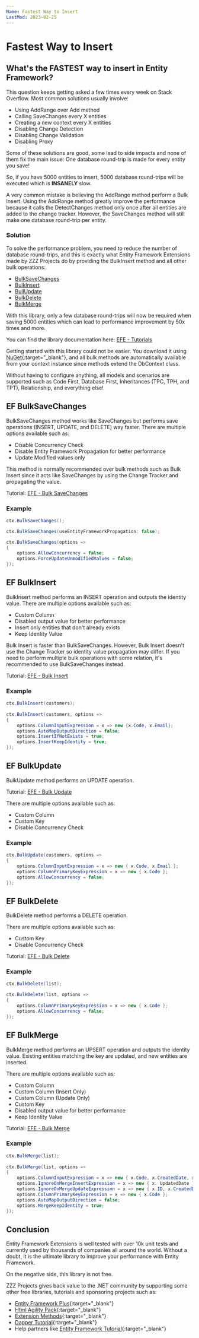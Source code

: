 ```yaml
---
Name: Fastest Way to Insert
LastMod: 2023-02-25
---
```


# Fastest Way to Insert

## What's the FASTEST way to insert in Entity Framework?

This question keeps getting asked a few times every week on Stack Overflow.
Most common solutions usually involve:

- Using AddRange over Add method
- Calling SaveChanges every X entities
- Creating a new context every X entities
- Disabling Change Detection
- Disabling Change Validation
- Disabling Proxy

Some of these solutions are good, some lead to side impacts and none of them fix the main issue: One database round-trip is made for every entity you save!

So, if you have 5000 entities to insert, 5000 database round-trips will be executed which is **INSANELY** slow.

A very common mistake is believing the AddRange method perform a Bulk Insert. Using the AddRange method greatly improve the performance because it calls the DetectChanges method only once after all entities are added to the change tracker. However, the SaveChanges method will still make one database round-trip per entity.

### Solution
To solve the performance problem, you need to reduce the number of database round-trips, and this is exactly what Entity Framework Extensions made by ZZZ Projects do by providing the BulkInsert method and all other bulk operations:

-	[BulkSaveChanges](#ef-bulksavechanges)
-	[BulkInsert](#ef-bulkinsert)
-	[BullUpdate](#ef-bulkupdate)
-	[BulkDelete](#ef-bulkdelete)
-	[BulkMerge](#ef-bulkmerge)

With this library, only a few database round-trips will now be required when saving 5000 entities which can lead to performance improvement by 50x times and more.

You can find the library documentation here: [EFE - Tutorials](/overview)

Getting started with this library could not be easier. You download it using [NuGet](https://www.nuget.org/packages/Z.EntityFramework.Extensions/){:target="_blank"}, and all bulk methods are automatically available from your context instance since methods extend the DbContext class.

Without having to configure anything, all models and scenarios are supported such as Code First, Database First, Inheritances (TPC, TPH, and TPT), Relationship, and everything else!

## EF BulkSaveChanges
BulkSaveChanges method works like SaveChanges but performs save operations (INSERT, UPDATE, and DELETE) way faster.
There are multiple options available such as:

- Disable Concurrency Check
- Disable Entity Framework Propagation for better performance
- Update Modified values only

This method is normally recommended over bulk methods such as Bulk Insert since it acts like SaveChanges by using the Change Tracker and propagating the value.

Tutorial: [EFE - Bulk SaveChanges](/bulk-savechanges)

### Example
```csharp
ctx.BulkSaveChanges();

ctx.BulkSaveChanges(useEntityFrameworkPropagation: false);

ctx.BulkSaveChanges(options =>
{
    options.AllowConcurrency = false;
    options.ForceUpdateUnmodifiedValues = false;
});
```

## EF BulkInsert
BulkInsert method performs an INSERT operation and outputs the identity value.
There are multiple options available such as:

-	Custom Column
-	Disabled output value for better performance
-	Insert only entities that don't already exists
-	Keep Identity Value

Bulk Insert is faster than BulkSaveChanges. However, Bulk Insert doesn't use the Change Tracker so identity value propagation may differ. If you need to perform multiple bulk operations with some relation, it's recommended to use BulkSaveChanges instead.

Tutorial: [EFE - Bulk Insert](/bulk-insert)

### Example
```csharp
ctx.BulkInsert(customers);
               
ctx.BulkInsert(customers, options =>
{
    options.ColumnInputExpression = x => new {x.Code, x.Email};
    options.AutoMapOutputDirection = false;
    options.InsertIfNotExists = true;
    options.InsertKeepIdentity = true;
});
```

## EF BulkUpdate
BulkUpdate method performs an UPDATE operation.

Tutorial: [EFE - Bulk Update](/bulk-update)

There are multiple options available such as:

- Custom Column
- Custom Key
- Disable Concurrency Check

### Example
```csharp
ctx.BulkUpdate(customers, options =>
{
    options.ColumnInputExpression = x => new { x.Code, x.Email };
    options.ColumnPrimaryKeyExpression = x => new { x.Code };
    options.AllowConcurrency = false;
});
```

## EF BulkDelete
BulkDelete method performs a DELETE operation.

There are multiple options available such as:

- Custom Key
-	Disable Concurrency Check

Tutorial: [EFE - Bulk Delete](/bulk-delete)

### Example
```csharp
ctx.BulkDelete(list);

ctx.BulkDelete(list, options =>
{
    options.ColumnPrimaryKeyExpression = x => new { x.Code };
    options.AllowConcurrency = false;
});
```

## EF BulkMerge
BulkMerge method performs an UPSERT operation and outputs the identity value. Existing entities matching the key are updated, and new entities are inserted.

There are multiple options available such as:

-	Custom Column
-	Custom Column (Insert Only)
-	Custom Column (Update Only)
-	Custom Key
- Disabled output value for better performance
-	Keep Identity Value

Tutorial: [EFE - Bulk Merge](/bulk-merge)

### Example
```csharp
ctx.BulkMerge(list);
               
ctx.BulkMerge(list, options =>
{
    options.ColumnInputExpression = x => new { x.Code, x.CreatedDate, x.UpdatedDate };
    options.IgnoreOnMergeInsertExpression = x => new { x. UpdatedDate };
    options.IgnoreOnMergeUpdateExpression = x => new { x.ID, x.CreatedDate };
    options.ColumnPrimaryKeyExpression = x => new { x.Code };
    options.AutoMapOutputDirection = false;
    options.MergeKeepIdentity = true;
});
```

## Conclusion
Entity Framework Extensions is well tested with over 10k unit tests and currently used by thousands of companies all around the world. Without a doubt, it is the ultimate library to improve your performance with Entity Framework.

On the negative side, this library is not free.

ZZZ Projects gives back value to the .NET community by supporting some other free libraries, tutorials and sponsoring projects such as:

- [Entity Framework Plus](https://entityframework-plus.net/){:target="_blank"}
- [Html Agility Pack](https://html-agility-pack.net/){:target="_blank"}
- [Extension Methods](https://github.com/zzzprojects/Z.ExtensionMethods){:target="_blank"}
- [Dapper Tutorial](https://dapper-tutorial.net/){:target="_blank"}
- Help partners like [Entity Framework Tutorial](https://www.entityframeworktutorial.net/){:target="_blank"}
